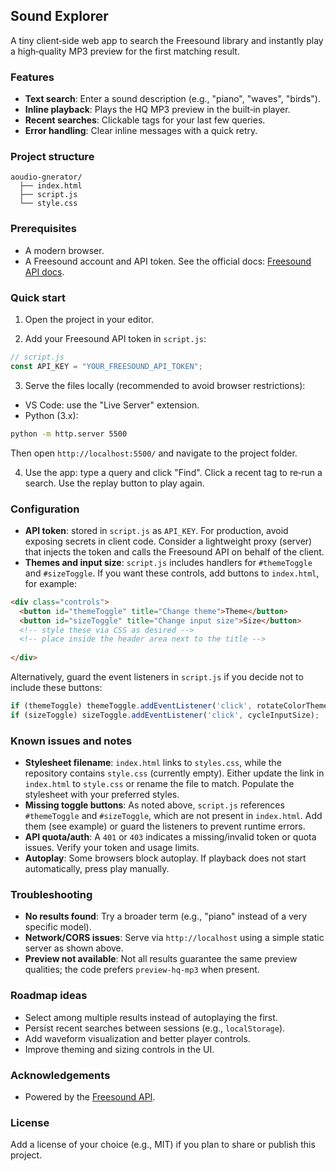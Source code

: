 ## Sound Explorer

A tiny client‑side web app to search the Freesound library and instantly play a high‑quality MP3 preview for the first matching result.

### Features
- **Text search**: Enter a sound description (e.g., "piano", "waves", "birds").
- **Inline playback**: Plays the HQ MP3 preview in the built‑in player.
- **Recent searches**: Clickable tags for your last few queries.
- **Error handling**: Clear inline messages with a quick retry.

### Project structure
```
aoudio-gnerator/
  ├── index.html
  ├── script.js
  └── style.css
```

### Prerequisites
- A modern browser.
- A Freesound account and API token. See the official docs: [Freesound API docs](https://freesound.org/docs/api/).

### Quick start
1) Open the project in your editor.

2) Add your Freesound API token in `script.js`:
```js
// script.js
const API_KEY = "YOUR_FREESOUND_API_TOKEN";
```

3) Serve the files locally (recommended to avoid browser restrictions):
- VS Code: use the "Live Server" extension.
- Python (3.x):
```bash
python -m http.server 5500
```
Then open `http://localhost:5500/` and navigate to the project folder.

4) Use the app: type a query and click "Find". Click a recent tag to re‑run a search. Use the replay button to play again.

### Configuration
- **API token**: stored in `script.js` as `API_KEY`. For production, avoid exposing secrets in client code. Consider a lightweight proxy (server) that injects the token and calls the Freesound API on behalf of the client.
- **Themes and input size**: `script.js` includes handlers for `#themeToggle` and `#sizeToggle`. If you want these controls, add buttons to `index.html`, for example:
```html
<div class="controls">
  <button id="themeToggle" title="Change theme">Theme</button>
  <button id="sizeToggle" title="Change input size">Size</button>
  <!-- style these via CSS as desired -->
  <!-- place inside the header area next to the title -->
  
</div>
```
Alternatively, guard the event listeners in `script.js` if you decide not to include these buttons:
```js
if (themeToggle) themeToggle.addEventListener('click', rotateColorTheme);
if (sizeToggle) sizeToggle.addEventListener('click', cycleInputSize);
```

### Known issues and notes
- **Stylesheet filename**: `index.html` links to `styles.css`, while the repository contains `style.css` (currently empty). Either update the link in `index.html` to `style.css` or rename the file to match. Populate the stylesheet with your preferred styles.
- **Missing toggle buttons**: As noted above, `script.js` references `#themeToggle` and `#sizeToggle`, which are not present in `index.html`. Add them (see example) or guard the listeners to prevent runtime errors.
- **API quota/auth**: A `401` or `403` indicates a missing/invalid token or quota issues. Verify your token and usage limits.
- **Autoplay**: Some browsers block autoplay. If playback does not start automatically, press play manually.

### Troubleshooting
- **No results found**: Try a broader term (e.g., "piano" instead of a very specific model).
- **Network/CORS issues**: Serve via `http://localhost` using a simple static server as shown above.
- **Preview not available**: Not all results guarantee the same preview qualities; the code prefers `preview-hq-mp3` when present.

### Roadmap ideas
- Select among multiple results instead of autoplaying the first.
- Persist recent searches between sessions (e.g., `localStorage`).
- Add waveform visualization and better player controls.
- Improve theming and sizing controls in the UI.

### Acknowledgements
- Powered by the [Freesound API](https://freesound.org/docs/api/).

### License
Add a license of your choice (e.g., MIT) if you plan to share or publish this project.


